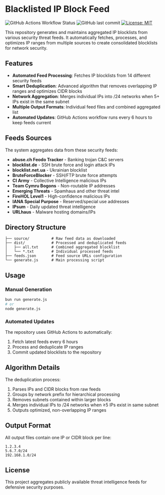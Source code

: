 # Blacklisted IP Block Feed

![GitHub Actions Workflow Status](https://img.shields.io/github/actions/workflow/status/denisix/blacklisted-ipblock-feed/update-blocklist.yml)
![GitHub last commit](https://img.shields.io/github/last-commit/denisix/blacklisted-ipblock-feed)
[![License: MIT](https://img.shields.io/badge/License-MIT-yellow.svg)](https://opensource.org/licenses/MIT)

This repository generates and maintains aggregated IP blocklists from various security threat feeds. It automatically fetches, processes, and optimizes IP ranges from multiple sources to create consolidated blocklists for network security.

## Features

- **Automated Feed Processing**: Fetches IP blocklists from 14 different security feeds
- **Smart Deduplication**: Advanced algorithm that removes overlapping IP ranges and optimizes CIDR blocks
- **Network Aggregation**: Merges individual IPs into /24 networks when 5+ IPs exist in the same subnet
- **Multiple Output Formats**: Individual feed files and combined aggregated list
- **Automated Updates**: GitHub Actions workflow runs every 6 hours to keep feeds current

## Feeds Sources

The system aggregates data from these security feeds:

- **abuse.ch Feodo Tracker** - Banking trojan C&C servers
- **blocklist.de** - SSH brute force and login attack IPs
- **blocklist.net.ua** - Ukrainian blocklist
- **BruteForceBlocker** - SSH/FTP brute force attempts
- **CI Army** - Collective Intelligence malicious IPs
- **Team Cymru Bogons** - Non-routable IP addresses
- **Emerging Threats** - Spamhaus and other threat intel
- **FireHOL Level1** - High-confidence malicious IPs
- **IANA Special Purpose** - Reserved/special use addresses
- **IPsum** - Daily updated threat intelligence
- **URLhaus** - Malware hosting domains/IPs

## Directory Structure

```
├── source/          # Raw feed data as downloaded
├── dist/            # Processed and deduplicated feeds
│   ├── all.txt      # Combined aggregated blocklist
│   └── *.txt        # Individual processed feeds
├── feeds.json       # Feed source URLs configuration
└── generate.js      # Main processing script
```

## Usage

### Manual Generation

```bash
bun run generate.js
# or
node generate.js
```

### Automated Updates

The repository uses GitHub Actions to automatically:
1. Fetch latest feeds every 6 hours
2. Process and deduplicate IP ranges
3. Commit updated blocklists to the repository

## Algorithm Details

The deduplication process:
1. Parses IPs and CIDR blocks from raw feeds
2. Groups by network prefix for hierarchical processing  
3. Removes subnets contained within larger blocks
4. Merges individual IPs to /24 networks when ≥5 IPs exist in same subnet
5. Outputs optimized, non-overlapping IP ranges

## Output Format

All output files contain one IP or CIDR block per line:
```
1.2.3.4
5.6.7.0/24
192.168.1.0/24
```

## License

This project aggregates publicly available threat intelligence feeds for defensive security purposes.
